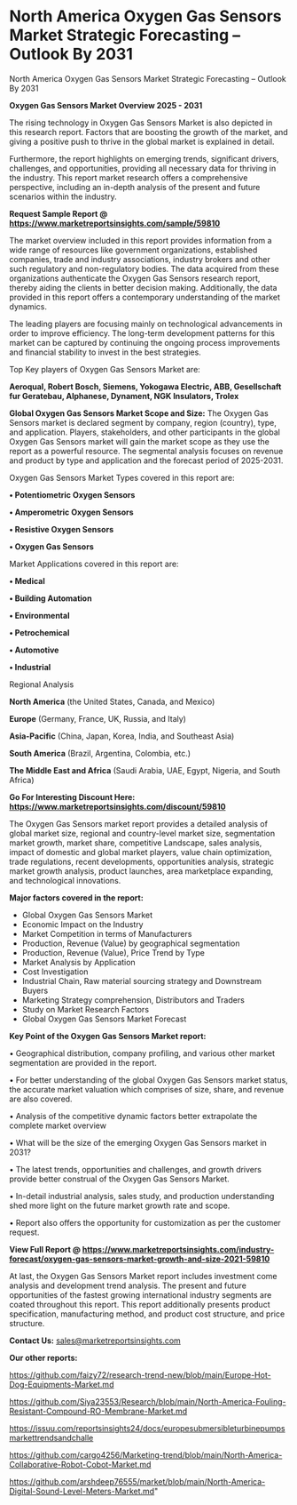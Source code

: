 # North America Oxygen Gas Sensors Market Strategic Forecasting – Outlook By 2031
North America Oxygen Gas Sensors Market Strategic Forecasting – Outlook By 2031

<Strong> Oxygen Gas Sensors Market Overview 2025 - 2031</strong>

The rising technology in Oxygen Gas Sensors Market is also depicted in this research report. Factors that are boosting the growth of the market, and giving a positive push to thrive in the global market is explained in detail.

Furthermore, the report highlights on emerging trends, significant drivers, challenges, and opportunities, providing all necessary data for thriving in the industry. This report market research offers a comprehensive perspective, including an in-depth analysis of the present and future scenarios within the industry.

<strong>Request Sample Report @ <a href=https://www.marketreportsinsights.com/sample/59810>https://www.marketreportsinsights.com/sample/59810</a></strong>

The market overview included in this report provides information from a wide range of resources like government organizations, established companies, trade and industry associations, industry brokers and other such regulatory and non-regulatory bodies. The data acquired from these organizations authenticate the Oxygen Gas Sensors research report, thereby aiding the clients in better decision making. Additionally, the data provided in this report offers a contemporary understanding of the market dynamics.

The leading players are focusing mainly on technological advancements in order to improve efficiency. The long-term development patterns for this market can be captured by continuing the ongoing process improvements and financial stability to invest in the best strategies.

Top Key players of Oxygen Gas Sensors Market are:

<strong>Aeroqual, Robert Bosch, Siemens, Yokogawa Electric, ABB, Gesellschaft fur Geratebau, Alphanese, Dynament, NGK Insulators, Trolex</strong>

<strong><b>Global Oxygen Gas Sensors Market Scope and Size:</b></strong>
The Oxygen Gas Sensors market is declared segment by company, region (country), type, and application. Players, stakeholders, and other participants in the global Oxygen Gas Sensors market will gain the market scope as they use the report as a powerful resource. The segmental analysis focuses on revenue and product by type and application and the forecast period of 2025-2031.

Oxygen Gas Sensors Market Types covered in this report are:

<strong>• Potentiometric Oxygen Sensors

• Amperometric Oxygen Sensors

• Resistive Oxygen Sensors

• Oxygen Gas Sensors</strong>

Market Applications covered in this report are:

<strong>• Medical

• Building Automation

• Environmental

• Petrochemical

• Automotive

• Industrial</strong> 

Regional Analysis

<strong>North America</strong> (the United States, Canada, and Mexico)

<strong>Europe</strong> (Germany, France, UK, Russia, and Italy)

<strong>Asia-Pacific</strong> (China, Japan, Korea, India, and Southeast Asia)

<strong>South America</strong> (Brazil, Argentina, Colombia, etc.)

<strong>The Middle East and Africa</strong> (Saudi Arabia, UAE, Egypt, Nigeria, and South Africa)

<strong>Go For Interesting Discount Here: <a href=https://www.marketreportsinsights.com/discount/59810>https://www.marketreportsinsights.com/discount/59810</a></strong>

The Oxygen Gas Sensors market report provides a detailed analysis of global market size, regional and country-level market size, segmentation market growth, market share, competitive Landscape, sales analysis, impact of domestic and global market players, value chain optimization, trade regulations, recent developments, opportunities analysis, strategic market growth analysis, product launches, area marketplace expanding, and technological innovations.

<strong><b>Major factors covered in the report:</b></strong>
<ul>
  <li>Global Oxygen Gas Sensors Market </li>
  <li>Economic Impact on the Industry</li>
  <li>Market Competition in terms of Manufacturers</li>
  <li>Production, Revenue (Value) by geographical segmentation</li>
  <li>Production, Revenue (Value), Price Trend by Type</li>
  <li>Market Analysis by Application</li>
  <li>Cost Investigation</li>
  <li>Industrial Chain, Raw material sourcing strategy and Downstream Buyers</li>
  <li>Marketing Strategy comprehension, Distributors and Traders</li>
  <li>Study on Market Research Factors</li>
  <li>Global Oxygen Gas Sensors Market Forecast</li>
</ul>

<strong><b>Key Point of the Oxygen Gas Sensors Market report:</b></strong>

• Geographical distribution, company profiling, and various other market segmentation are provided in the report.

• For better understanding of the global Oxygen Gas Sensors market status, the accurate market valuation which comprises of size, share, and revenue are also covered.

• Analysis of the competitive dynamic factors better extrapolate the complete market overview

• What will be the size of the emerging Oxygen Gas Sensors market in 2031?

• The latest trends, opportunities and challenges, and growth drivers provide better construal of the Oxygen Gas Sensors Market.

• In-detail industrial analysis, sales study, and production understanding shed more light on the future market growth rate and scope.

• Report also offers the opportunity for customization as per the customer request.

<strong><b>View Full Report @ <a href=https://www.marketreportsinsights.com/industry-forecast/oxygen-gas-sensors-market-growth-and-size-2021-59810>https://www.marketreportsinsights.com/industry-forecast/oxygen-gas-sensors-market-growth-and-size-2021-59810</a></b></strong>


At last, the Oxygen Gas Sensors Market report includes investment come analysis and development trend analysis. The present and future opportunities of the fastest growing international industry segments are coated throughout this report. This report additionally presents product specification, manufacturing method, and product cost structure, and price structure.

<strong>Contact Us:</strong>
sales@marketreportsinsights.com

<strong>Our other reports:</strong>

<a href=https://github.com/faizy72/research-trend-new/blob/main/Europe-Hot-Dog-Equipments-Market.md>https://github.com/faizy72/research-trend-new/blob/main/Europe-Hot-Dog-Equipments-Market.md</a>

<a href=https://github.com/Siya23553/Research/blob/main/North-America-Fouling-Resistant-Compound-RO-Membrane-Market.md>https://github.com/Siya23553/Research/blob/main/North-America-Fouling-Resistant-Compound-RO-Membrane-Market.md</a>

<a href=https://issuu.com/reportsinsights24/docs/europesubmersibleturbinepumpsmarkettrendsandchalle>https://issuu.com/reportsinsights24/docs/europesubmersibleturbinepumpsmarkettrendsandchalle</a>

<a href=https://github.com/cargo4256/Marketing-trend/blob/main/North-America-Collaborative-Robot-Cobot-Market.md>https://github.com/cargo4256/Marketing-trend/blob/main/North-America-Collaborative-Robot-Cobot-Market.md</a>

<a href=https://github.com/arshdeep76555/market/blob/main/North-America-Digital-Sound-Level-Meters-Market.md>https://github.com/arshdeep76555/market/blob/main/North-America-Digital-Sound-Level-Meters-Market.md</a>"
